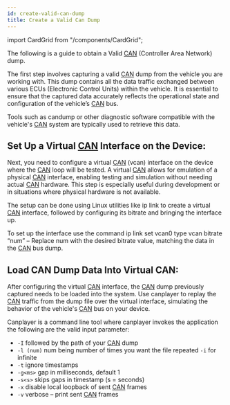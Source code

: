 ```yaml
---
id: create-valid-can-dump
title: Create a Valid Can Dump
---
```

import CardGrid from "/components/CardGrid";

The following is a guide to obtain a Valid [CAN](https://www.autopi.io/hardware/autopi-canfd-pro) (Controller Area Network) dump.

The first step involves capturing a valid [CAN](https://www.autopi.io/hardware/autopi-canfd-pro) dump from
the vehicle you are working with. This dump contains all the data traffic 
exchanged between various ECUs (Electronic Control Units) within the vehicle. 
It is essential to ensure that the captured data accurately reflects the 
operational state and configuration of the vehicle’s [CAN](https://www.autopi.io/hardware/autopi-canfd-pro) bus.

Tools such as candump or other diagnostic software compatible with the vehicle's 
[CAN](https://www.autopi.io/hardware/autopi-canfd-pro) system are typically used to retrieve this data.

## Set Up a Virtual [CAN](https://www.autopi.io/hardware/autopi-canfd-pro) Interface on the Device:

Next, you need to configure a virtual [CAN](https://www.autopi.io/hardware/autopi-canfd-pro) (vcan) interface on the device where 
the [CAN](https://www.autopi.io/hardware/autopi-canfd-pro) loop will be tested. A virtual [CAN](https://www.autopi.io/hardware/autopi-canfd-pro) allows for emulation of a physical 
[CAN](https://www.autopi.io/hardware/autopi-canfd-pro) interface, enabling testing and simulation without needing actual [CAN](https://www.autopi.io/hardware/autopi-canfd-pro) 
hardware. This step is especially useful during development or in situations 
where physical hardware is not available.

The setup can be done using Linux utilities like ip link to create a virtual [CAN](https://www.autopi.io/hardware/autopi-canfd-pro) 
interface, followed by configuring its bitrate and bringing the interface up.

To set up the interface use the command ip link set vcan0 type vcan bitrate “num”
– Replace num with the desired bitrate value, matching the data in the [CAN](https://www.autopi.io/hardware/autopi-canfd-pro) bus dump.

## Load CAN Dump Data Into Virtual CAN:

After configuring the virtual [CAN](https://www.autopi.io/hardware/autopi-canfd-pro) interface, the [CAN](https://www.autopi.io/hardware/autopi-canfd-pro) dump previously captured 
needs to be loaded into the system. Use canplayer to replay the [CAN](https://www.autopi.io/hardware/autopi-canfd-pro) traffic from 
the dump file over the virtual interface, simulating the behavior of the vehicle's
[CAN](https://www.autopi.io/hardware/autopi-canfd-pro) bus on your device.

Canplayer is a command line tool where canplayer invokes the application
the following are the valid input parameter:

- `-I` followed by the path of your [CAN](https://www.autopi.io/hardware/autopi-canfd-pro) dump
- `-l (num)` num being number of times you want the file repeated `-i` for infinite
- `-t` ignore timestamps
- `-g<ms>` gap in milliseconds, default 1
- `-s<s>` skips gaps in timestamp (s = seconds)
- `-x` disable local loopback of sent [CAN](https://www.autopi.io/hardware/autopi-canfd-pro) frames
- `-v` verbose – print sent [CAN](https://www.autopi.io/hardware/autopi-canfd-pro) frames
